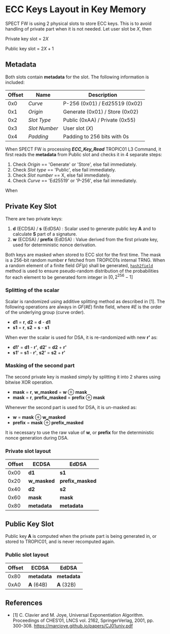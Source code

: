 # ECC Keys Layout in Key Memory

SPECT FW is using 2 physical slots to store ECC keys. This is to avoid handling of private part when it is not needed. Let user slot be $X$, then

Private key slot = $2X$

Public key slot = $2X+1$

## Metadata

Both slots contain **metadata** for the slot. The following information is included:

| Offset | Name | Description |
| - | - | - |
| 0x0 | *Curve* | P-256 (0x01) / Ed25519 (0x02) |
| 0x1 | *Origin* | Generate (0x01) / Store (0x02) |
| 0x2 | *Slot Type* | Public (0xAA) / Private (0x55) |
| 0x3 | *Slot Number* | User slot ($X$) |
| 0x4 | *Padding* | Padding to 256 bits with 0s |

When SPECT FW is processing _**ECC_Key_Read**_ TROPIC01 L3 Command, it first reads the **metadata**
from Public slot and checks it in 4 separate steps:

1. Check _Origin_ == 'Generate' or 'Store', else fail immediately.
2. Check _Slot type_ == 'Public', else fail immediately.
3. Check _Slot number_ == X, else fail immediately.
4. Check _Curve_ == 'Ed25519' or 'P-256', else fail immediately.

When

## Private Key Slot

There are two private keys:
1. **d** (ECDSA) / **s** (EdDSA) : Scalar used to generate public key **A** and to calculate **S** part of a signature.
2. **w** (ECDSA) / **prefix** (EdDSA) : Value derived from the first private key, used for deterministic nonce derivation.

Both keys are masked when stored to ECC slot for the first time. The mask is a 256-bit random number **r** fetched from TROPIC01s internal TRNG. When a random element of a finite field $GF(p)$ shall be generated, [`hash2field`](hash2field.md) method is used to ensure pseudo-random distribution of the probabilities for
each element to be generated form integer in $[0, 2^{256}-1]$

### Splitting of the scalar

Scalar is randomized using additive splitting method as described in [1]. The following operations are always in $GF(\#E)$ finite field, where $\#E$ is the order of the underlying group (curve order).

- **d1** = **r**, **d2** = **d** - **d1**
- **s1** = **r**, **s2** = **s** - **s1**

When ever the scalar is used for DSA, it is re-randomized with new **r'** as:

- **d1'** = **d1** - **r'**, **d2'** = **d2** + **r'**
- **s1'** = **s1** - **r'**, **s2'** = **s2** + **r'**

### Masking of the second part

The second private key is masked simply by splitting it into 2 shares using bitwise XOR operation.

- **mask** = **r**, **w_masked** = **w** $\oplus$ **mask**
- **mask** = **r**, **prefix_masked** = **prefix** $\oplus$ **mask**

Whenever the second part is used for DSA, it is un-masked as:

- **w** = **mask** $\oplus$ **w_masked**
- **prefix** = **mask** $\oplus$ **prefix_masked**

It is necessary to use the raw value of **w**, or **prefix** for the deterministic nonce generation during DSA.

### Private slot layout

| Offset | ECDSA | EdDSA |
| - | - | - |
| 0x00 | **d1** | **s1** |
| 0x20 | **w_masked** | **prefix_masked** |
| 0x40 | **d2** | **s2** |
| 0x60 | **mask** | **mask** |
| 0x80 | **metadata** | **metadata** |

## Public Key Slot

Public key **A** is computed when the private part is being generated in, or stored to TROPIC01, and is never recomputed again.

### Public slot layout

| Offset | ECDSA | EdDSA |
| - | - | - |
| 0x80 | **metadata** | **metadata** |
| 0xA0 | **A** (64B) | **A** (32B) |

## References

- [1] C. Clavier and M. Joye, Universal Exponentiation Algorithm. Proceedings of CHES’01, LNCS vol. 2162, SpringerVerlag, 2001, pp. 300-308. https://marcjoye.github.io/papers/CJ01univ.pdf